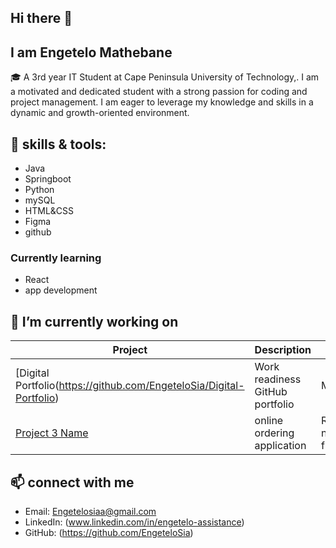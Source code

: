 ## Hi there 👋

## I am Engetelo Mathebane
🎓 A 3rd year IT Student at Cape Peninsula University of Technology,. I am a motivated and dedicated student with a strong passion for coding and project 
management. I am eager to leverage my knowledge and skills in a dynamic and growth-oriented environment.

## 🌱 skills & tools:
- Java
- Springboot
- Python
- mySQL
- HTML&CSS
- Figma
- github

### Currently learning 
- React
- app development
  
## 🔭 I’m currently working on
| Project | Description | Tech |
|--------|-------------|------|
| [Digital Portfolio(https://github.com/EngeteloSia/Digital-Portfolio) | Work readiness GitHub portfolio | Markdown |
| [Project 3 Name](https://github.com/EngeteloSia/Project3--Online-ordering-school-Cafeteria) | online ordering application  | React native, firebase |

## 📫 connect with me 

- Email: Engetelosiaa@gmail.com 
- LinkedIn: (www.linkedin.com/in/engetelo-assistance)  
- GitHub: (https://github.com/EngeteloSia)




<!--
**EngeteloSia/EngeteloSia** is a ✨ _special_ ✨ repository because its `README.md` (this file) appears on your GitHub profile.

Here are some ideas to get you started:

- 🔭 I’m currently working on ...
- 🌱 I’m currently learning ...
- 👯 I’m looking to collaborate on ...
- 🤔 I’m looking for help with ...
- 💬 Ask me about ...
- 📫 How to reach me: ...
- 😄 Pronouns: ...
- ⚡ Fun fact: ...
-->
